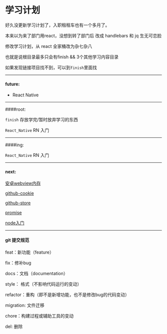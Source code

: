 学习计划
======

好久没更新学习计划了，入职租租车也有一个多月了。

本来以为来了部门用react，没想到转了部门后 改成 handlebars 和 jq 生无可恋脸

修改学习计划，从 react 全家桶改为杂七杂八

也就是说根目录最多只会有finish && 3个其他学习内容目录

如果发现链接项目找不到，可以到`finish`里面找

----
#### future:

- React Native

----
####root: 

`finish` 存放学完/暂时放弃学习的东西

`React_Native`  RN 入门

_________

####ing:

`React_Native`  RN 入门

_________

#### next:

[安卓webview内存](https://developers.google.cn/web/tools/chrome-devtools/memory-problems/#dom)

[github-cookie](https://github.com/jaywcjlove/cookie.js)

[github-store](https://github.com/jaywcjlove/store.js)

[promise](http://javascript.ruanyifeng.com/advanced/promise.html)

[node入门](http://javascript.ruanyifeng.com/nodejs/basic.html)

____
#### git 提交规范

feat：新功能（feature）

fix：修补bug

docs：文档（documentation）

style： 格式（不影响代码运行的变动）

refactor：重构（即不是新增功能，也不是修改bug的代码变动）

migration: 文件迁移

chore：构建过程或辅助工具的变动

del: 删除
